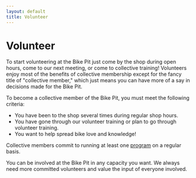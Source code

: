 ```yaml
---
layout: default
title: Volunteer
---
```


# Volunteer

To start volunteering at the Bike Pit just come by the shop during open hours, come to our next meeting, or come to collective training! 
Volunteers enjoy most of the benefits of collective membership except for the fancy title of "collective member," which just means you can have more of a say in decisions made for the Bike Pit.

To become a collective member of the Bike Pit, you must meet the following criteria:

* You have been to the shop several times during regular shop hours.
* You have gone through our volunteer training or plan to go through volunteer training.
* You want to help spread bike love and knowledge!

Collective members commit to running at least one [program](/schedule/#programs) on a regular basis.

You can be involved at the Bike Pit in any capacity you want. We always need more committed volunteers and value the input of everyone involved. 
